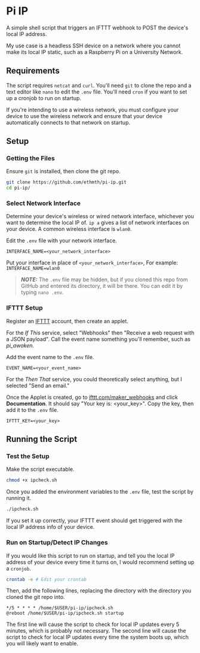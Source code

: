 # Pi IP

A simple shell script that triggers an IFTTT webhook to POST the device's local IP address.

My use case is a headless SSH device on a network where you cannot make its local IP static, such as a Raspberry Pi on a University Network.

## Requirements

The script requires `netcat` and `curl`. You'll need `git` to clone the repo and a text editor like `nano` to edit the `.env` file. You'll need `cron` if you want to set up a cronjob to run on startup.

If you're intending to use a wireless network, you must configure your device to use the wireless network and ensure that your device automatically connects to that network on startup.

## Setup

### Getting the Files

Ensure `git` is installed, then clone the git repo.

```sh
git clone https://github.com/ethmth/pi-ip.git
cd pi-ip/
```

### Select Network Interface

Determine your device's wireless or wired network interface, whichever you want to determine the local IP of. `ip a` gives a list of network interfaces on your device. A common wireless interface is `wlan0`.

Edit the `.env` file with your network interface.

```
INTERFACE_NAME=<your_network_interface>
```

Put your interface in place of `<your_network_interface>`,
For example: `INTERFACE_NAME=wlan0`

> **_NOTE:_** The `.env` file may be hidden, but if you cloned this repo from GitHub and entered its directory, it will be there. You can edit it by typing `nano .env`.

### IFTTT Setup

Register an [IFTTT](https://ifttt.com/) account, then create an applet.

For the _If This_ service, select "Webhooks" then "Receive a web request with a JSON payload". Call the event name something you'll remember, such as _pi_awoken_.

Add the event name to the `.env` file.

```
EVENT_NAME=<your_event_name>
```

For the _Then That_ service, you could theoretically select anything, but I selected "Send an email."

Once the Applet is created, go to [ifttt.com/maker_webhooks](https://ifttt.com/maker_webhooks) and click **Documentation**. It should say "Your key is: <your_key>". Copy the key, then add it to the `.env` file.

```
IFTTT_KEY=<your_key>
```

## Running the Script

### Test the Setup

Make the script executable.

```sh
chmod +x ipcheck.sh
```

Once you added the environment variables to the `.env` file, test the script by running it.

```sh
./ipcheck.sh
```

If you set it up correctly, your IFTTT event should get triggered with the local IP address info of your device.

### Run on Startup/Detect IP Changes

If you would like this script to run on startup, and tell you the local IP address of your device every time it turns on, I would recommend setting up a `cronjob`.

```sh
crontab -e # Edit your crontab
```

Then, add the following lines, replacing the directory with the directory you cloned the git repo into.

```
*/5 * * * * /home/$USER/pi-ip/ipcheck.sh
@reboot /home/$USER/pi-ip/ipcheck.sh startup
```

The first line will cause the script to check for local IP updates every 5 minutes, which is probably not necessary.
The second line will cause the script to check for local IP updates every time the system boots up, which you will likely want to enable.
